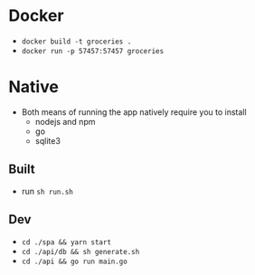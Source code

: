 
# Docker
* `docker build -t groceries .`
* `docker run -p 57457:57457 groceries`

# Native
* Both means of running the app natively require you to install
  * nodejs and npm
  * go
  * sqlite3

## Built
* run `sh run.sh`

## Dev
* `cd ./spa && yarn start`
* `cd ./api/db && sh generate.sh`
* `cd ./api && go run main.go`

